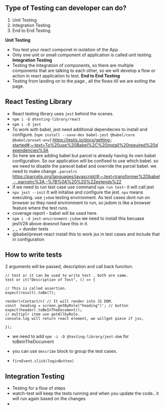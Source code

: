 
## Type of Testing can developer can do?
1. Unit Testing
2. Integration Testing
3. End to End Testing

**Unit Testing**
- You test your react componet in isolation of the App.
- Only one unit or small component of application is called unit testing.
**Integration Testing**
- Testing the Integration of components, so there are multiple components that are talking to each other, so we will develop a flow or action in react application to test.
**End to End Testing**
- Testing from landing on to the page , all the flows till we are exiting the page.

## React Testing Library
- React testing library uses `jest` behind the scenes.
- `npm i -D @testing-library/react`
- `npm i -D jest`
- To work with babel, jest need additional dependecies to install and configure. (`npm install --save-dev babel-jest @babel/core @babel/preset-env`) https://jestjs.io/docs/getting-started#:~:text=To%20use%20Babel%2C%20install%20required%20dependencies%3A
- So here we are adding babel but parcel is already having its own babel configuration. So our application will be confised to use which babel. so we need to disable the parecel babel and override the parcel babel. we need to make change `.parcelrc` https://parceljs.org/languages/javascript/#:~:text=transformer%2Dbabel.-,.parcelrc%3A,-%7B%0A%20%20%22extends%22
- if we need to run test case use command `npm run test`- it will call jest
- `npx jest --init` It will initalise and configure the jest. `npx` means executing. use `jsdom` testing environment. As test cases dont run on browser so they need environment to run, so jsdom is like a browser feature where the test runs.
- coverage report - babel will be used here.
- `npm i -d jest-environment-jsdom` we need to install this becuase jestV28 above doesnot have this in it.
- _ _ = dunder tests
- @babel/preset-react install this to work jsx in test cases and include that in configuration
## How to write tests
2 arguments will be passed, description and call back function.
```
// test or it can be used to write test . both are same.
test or it("Description of Test", () => {

// This is called assertion.
expect(result).toBe(7);

render(<Contact/>) // It will render into JS DOM.
const  heading = screen.getByRole("heading")'; // button
expect(header).toBeInTheDocument();
// multiplr item use getAllbyRole.
console.log will return react element, we willget piece if jsx,

});
```

- we need to add `npm -i -D @testing-library/jest-dom` for toBeInTheDocument

- you can use `describe` block to group the test cases.
- `fireEvent.click(loginButton)`
## Integration Testing
- Testing for a flow of steps
- watch-test will keep the tests running and when you update the code.. it will run again based on the changes
- 
